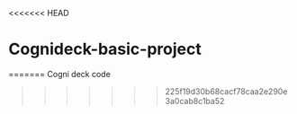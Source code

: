 <<<<<<< HEAD
# Cognideck-basic-project
=======
Cogni deck code
>>>>>>> 225f19d30b68cacf78caa2e290e3a0cab8c1ba52
